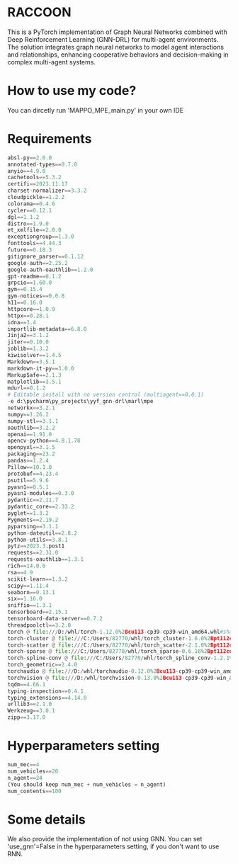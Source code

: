 # RACCOON


This is a PyTorch implementation of Graph Neural Networks combined with Deep Reinforcement Learning (GNN-DRL) for multi-agent environments. The solution integrates graph neural networks to model agent interactions and relationships, enhancing cooperative behaviors and decision-making in complex multi-agent systems.


# How to use my code?

 
You can dircetly run 'MAPPO_MPE_main.py' in your own IDE


# Requirements

```python
absl-py==2.0.0
annotated-types==0.7.0
anyio==4.9.0
cachetools==5.3.2
certifi==2023.11.17
charset-normalizer==3.3.2
cloudpickle==1.2.2
colorama==0.4.6
cycler==0.12.1
dgl==1.1.2
distro==1.9.0
et_xmlfile==2.0.0
exceptiongroup==1.3.0
fonttools==4.44.3
future==0.18.3
gitignore_parser==0.1.12
google-auth==2.25.2
google-auth-oauthlib==1.2.0
gpt-readme==0.1.2
grpcio==1.60.0
gym==0.15.4
gym-notices==0.0.8
h11==0.16.0
httpcore==1.0.9
httpx==0.28.1
idna==3.4
importlib-metadata==6.8.0
Jinja2==3.1.2
jiter==0.10.0
joblib==1.3.2
kiwisolver==1.4.5
Markdown==3.5.1
markdown-it-py==3.0.0
MarkupSafe==2.1.3
matplotlib==3.5.1
mdurl==0.1.2
# Editable install with no version control (multiagent==0.0.1)
-e d:\pycharm\py_projects\yyf_gnn-drl\marl\mpe
networkx==3.2.1
numpy==1.26.2
numpy-stl==3.1.1
oauthlib==3.2.2
openai==1.91.0
opencv-python==4.8.1.78
openpyxl==3.1.5
packaging==23.2
pandas==1.2.4
Pillow==10.1.0
protobuf==4.23.4
psutil==5.9.6
pyasn1==0.5.1
pyasn1-modules==0.3.0
pydantic==2.11.7
pydantic_core==2.33.2
pyglet==1.3.2
Pygments==2.19.2
pyparsing==3.1.1
python-dateutil==2.8.2
python-utils==3.8.1
pytz==2023.3.post1
requests==2.31.0
requests-oauthlib==1.3.1
rich==14.0.0
rsa==4.9
scikit-learn==1.3.2
scipy==1.11.4
seaborn==0.13.1
six==1.16.0
sniffio==1.3.1
tensorboard==2.15.1
tensorboard-data-server==0.7.2
threadpoolctl==3.2.0
torch @ file:///D:/whl/torch-1.12.0%2Bcu113-cp39-cp39-win_amd64.whl#sha256=e2e96f5c85b344f274cf3c934c36661db5871223f4ffe9c45d5f86a233103314
torch-cluster @ file:///C:/Users/82770/whl/torch_cluster-1.6.0%2Bpt112cu113-cp39-cp39-win_amd64.whl#sha256=acc7aceb8e407124d54c34186df49de5f9ea1a031e31eec09bcab0f19b4e9fba
torch-scatter @ file:///C:/Users/82770/whl/torch_scatter-2.1.0%2Bpt112cu113-cp39-cp39-win_amd64.whl#sha256=8113f8a18642f428f29975c3ab6f9312e5b1f56ae848ec5b7db1ea902a927560
torch-sparse @ file:///C:/Users/82770/whl/torch_sparse-0.6.16%2Bpt112cu113-cp39-cp39-win_amd64.whl#sha256=a8daf0f429b81701f026a3070f9e6e76e0c116fad696ffd87dd9975ea027a995
torch-spline-conv @ file:///C:/Users/82770/whl/torch_spline_conv-1.2.1%2Bpt112cu113-cp39-cp39-win_amd64.whl#sha256=526a967b25d629aae8e24f17f26a771210042468d73abefa6d4837325547dc1a
torch_geometric==2.4.0
torchaudio @ file:///D:/whl/torchaudio-0.12.0%2Bcu113-cp39-cp39-win_amd64.whl#sha256=7c0a36b7454f2630bb85fa9ce14bf662686aaaa67879e7211fb4b61d8acf95a8
torchvision @ file:///D:/whl/torchvision-0.13.0%2Bcu113-cp39-cp39-win_amd64.whl#sha256=c7f8588281444070f9cdfe0a074882987eec21e5ccb290bcbac336a2a960e6d1
tqdm==4.66.1
typing-inspection==0.4.1
typing_extensions==4.14.0
urllib3==2.1.0
Werkzeug==3.0.1
zipp==3.17.0

```

# Hyperparameters setting

```python
num_mec==4
num_vehicles==20
n_agent==24
(You should keep num_mec + num_vehicles = n_agent)
num_contents==100
```

# Some details

We also provide the implementation of not using GNN. You can set 'use_gnn'=False in the hyperparameters setting, if you don't want to use RNN.

 
